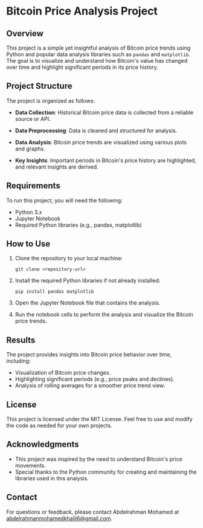 # Bitcoin Price Analysis Project

## Overview

This project is a simple yet insightful analysis of Bitcoin price trends using Python and popular data analysis libraries such as `pandas` and `matplotlib`. The goal is to visualize and understand how Bitcoin's value has changed over time and highlight significant periods in its price history.

## Project Structure

The project is organized as follows:

- **Data Collection**: Historical Bitcoin price data is collected from a reliable source or API.

- **Data Preprocessing**: Data is cleaned and structured for analysis.

- **Data Analysis**: Bitcoin price trends are visualized using various plots and graphs.

- **Key Insights**: Important periods in Bitcoin's price history are highlighted, and relevant insights are derived.

## Requirements

To run this project, you will need the following:

- Python 3.x
- Jupyter Notebook
- Required Python libraries (e.g., pandas, matplotlib)

## How to Use

1. Clone the repository to your local machine:

   ```
   git clone <repository-url>
   ```

2. Install the required Python libraries if not already installed:

   ```
   pip install pandas matplotlib
   ```

3. Open the Jupyter Notebook file that contains the analysis.

4. Run the notebook cells to perform the analysis and visualize the Bitcoin price trends.

## Results

The project provides insights into Bitcoin price behavior over time, including:

- Visualization of Bitcoin price changes.
- Highlighting significant periods (e.g., price peaks and declines).
- Analysis of rolling averages for a smoother price trend view.

## License

This project is licensed under the MIT License. Feel free to use and modify the code as needed for your own projects.

## Acknowledgments

- This project was inspired by the need to understand Bitcoin's price movements.
- Special thanks to the Python community for creating and maintaining the libraries used in this analysis.

## Contact

For questions or feedback, please contact Abdelrahman Mohamed  at abdelrahmanmohamedkhalil6@gmail.com.

